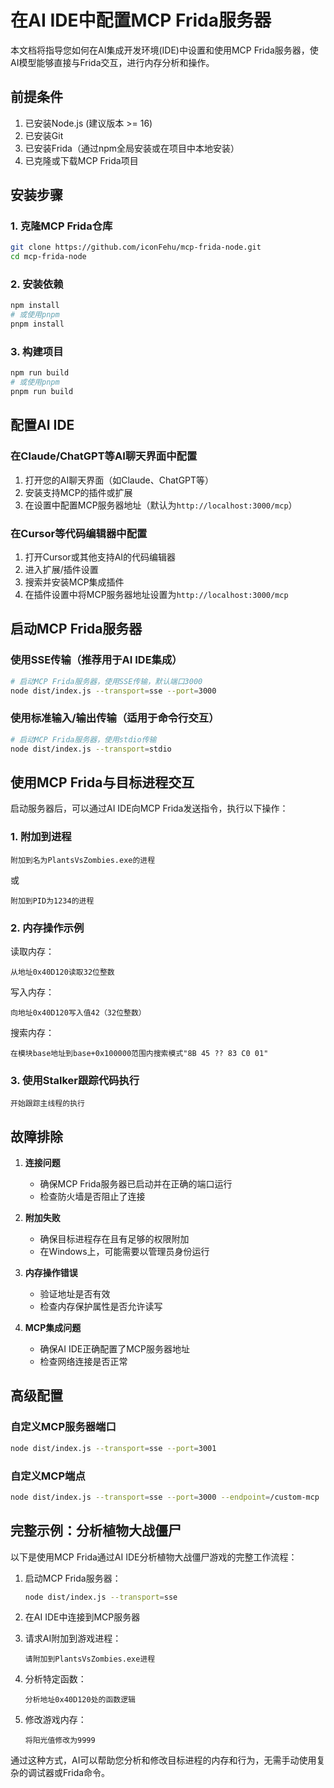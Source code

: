 # 在AI IDE中配置MCP Frida服务器

本文档将指导您如何在AI集成开发环境(IDE)中设置和使用MCP Frida服务器，使AI模型能够直接与Frida交互，进行内存分析和操作。

## 前提条件

1. 已安装Node.js (建议版本 >= 16)
2. 已安装Git
3. 已安装Frida（通过npm全局安装或在项目中本地安装）
4. 已克隆或下载MCP Frida项目

## 安装步骤

### 1. 克隆MCP Frida仓库

```bash
git clone https://github.com/iconFehu/mcp-frida-node.git
cd mcp-frida-node
```

### 2. 安装依赖

```bash
npm install
# 或使用pnpm
pnpm install
```

### 3. 构建项目

```bash
npm run build
# 或使用pnpm
pnpm run build
```

## 配置AI IDE

### 在Claude/ChatGPT等AI聊天界面中配置

1. 打开您的AI聊天界面（如Claude、ChatGPT等）
2. 安装支持MCP的插件或扩展
3. 在设置中配置MCP服务器地址（默认为`http://localhost:3000/mcp`）

### 在Cursor等代码编辑器中配置

1. 打开Cursor或其他支持AI的代码编辑器
2. 进入扩展/插件设置
3. 搜索并安装MCP集成插件
4. 在插件设置中将MCP服务器地址设置为`http://localhost:3000/mcp`

## 启动MCP Frida服务器

### 使用SSE传输（推荐用于AI IDE集成）

```bash
# 启动MCP Frida服务器，使用SSE传输，默认端口3000
node dist/index.js --transport=sse --port=3000
```

### 使用标准输入/输出传输（适用于命令行交互）

```bash
# 启动MCP Frida服务器，使用stdio传输
node dist/index.js --transport=stdio
```

## 使用MCP Frida与目标进程交互

启动服务器后，可以通过AI IDE向MCP Frida发送指令，执行以下操作：

### 1. 附加到进程

```
附加到名为PlantsVsZombies.exe的进程
```

或

```
附加到PID为1234的进程
```

### 2. 内存操作示例

读取内存：
```
从地址0x40D120读取32位整数
```

写入内存：
```
向地址0x40D120写入值42（32位整数）
```

搜索内存：
```
在模块base地址到base+0x100000范围内搜索模式"8B 45 ?? 83 C0 01"
```

### 3. 使用Stalker跟踪代码执行

```
开始跟踪主线程的执行
```

## 故障排除

1. **连接问题**
   - 确保MCP Frida服务器已启动并在正确的端口运行
   - 检查防火墙是否阻止了连接

2. **附加失败**
   - 确保目标进程存在且有足够的权限附加
   - 在Windows上，可能需要以管理员身份运行

3. **内存操作错误**
   - 验证地址是否有效
   - 检查内存保护属性是否允许读写

4. **MCP集成问题**
   - 确保AI IDE正确配置了MCP服务器地址
   - 检查网络连接是否正常

## 高级配置

### 自定义MCP服务器端口

```bash
node dist/index.js --transport=sse --port=3001
```

### 自定义MCP端点

```bash
node dist/index.js --transport=sse --port=3000 --endpoint=/custom-mcp
```

## 完整示例：分析植物大战僵尸

以下是使用MCP Frida通过AI IDE分析植物大战僵尸游戏的完整工作流程：

1. 启动MCP Frida服务器：
   ```bash
   node dist/index.js --transport=sse
   ```

2. 在AI IDE中连接到MCP服务器

3. 请求AI附加到游戏进程：
   ```
   请附加到PlantsVsZombies.exe进程
   ```

4. 分析特定函数：
   ```
   分析地址0x40D120处的函数逻辑
   ```

5. 修改游戏内存：
   ```
   将阳光值修改为9999
   ```

通过这种方式，AI可以帮助您分析和修改目标进程的内存和行为，无需手动使用复杂的调试器或Frida命令。 